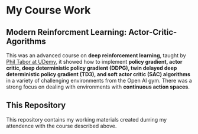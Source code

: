 My Course Work
==============

## Modern Reinforcment Learning: Actor-Critic-Agorithms

This was an advanced course on **deep reinforcement learning**, taught by [Phil Tabor at UDemy](https://www.udemy.com/course/actor-critic-methods-from-paper-to-code-with-pytorch/), it showed how to implement **policy gradient, actor critic, deep deterministic policy gradient (DDPG), twin delayed deep deterministic policy gradient (TD3), and soft actor critic (SAC) algorithms** in a variety of challenging environments from the Open AI gym. There was a strong focus on dealing with environments with **continuous action spaces**.

## This Repository

This repository contains my working materials created durring my attendence with the course described above.

